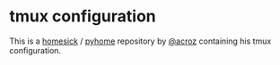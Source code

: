 # tmux configuration

This is a [homesick](https://github.com/technicalpickles/homesick) /
[pyhome](https://github.com/acroz/pyhome) repository by
[@acroz](https://acroz.github.io) containing his tmux configuration.
